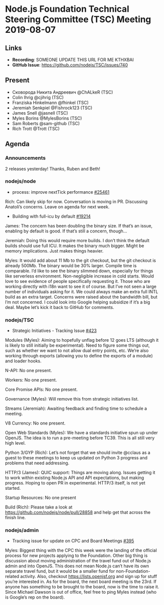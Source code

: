 # Node.js Foundation Technical Steering Committee (TSC) Meeting 2019-08-07

## Links

* **Recording**:  SOMEONE UPDATE THIS URL FOR ME KTHXBAI
* **GitHub Issue**: https://github.com/nodejs/TSC/issues/740

## Present

* Сковорода Никита Андреевич @ChALkeR (TSC)
* Colin Ihrig @cjihrig (TSC)
* Franziska Hinkelmann @fhinkel (TSC)
* Jeremiah Senkpiel @Fishrock123 (TSC)
* James Snell @jasnell (TSC)
* Myles Borins @MylesBorins (TSC)
* Sam Roberts @sam-github (TSC)
* Rich Trott @Trott (TSC)

## Agenda

### Announcements
 
2 releases yesterday! Thanks, Ruben and Beth!

### nodejs/node

* process: improve nextTick performance [#25461](https://github.com/nodejs/node/pull/25461)

Rich: Can likely skip for now. Conversation is moving in PR. Discussing Anatoli’s concerns. Leave on agenda for next week.

* Building with full-icu by default [#19214](https://github.com/nodejs/node/issues/19214)

James: The concern has been doubling the binary size. If that’s an issue, enabling by default is good. If that’s still a concern, though…

Jeremiah: Doing this would require more builds. I don’t think the default builds should use full ICU. It makes the binary much bigger. Might be memory implications. Just makes things heavier.

Myles: It would add about 11 Mb to the git checkout, but the git checkout is already 500Mb. The binary would be 30% larger. Compile time is comparable. I’d like to see the binary slimmed down, especially for things like serverless environment. Non-negligible increase in cold starts. Would love to see evidence of people specifically requesting it. Those who are working directly with i18n want to see it of course. But I’ve not seen a large number of individuals asking for it. We could always make an extra full INTL build as an extra target. Concerns were raised about the bandwidth bill, but I’m not concerned. I could look into Google helping subsidize if it’s a big deal.  Maybe let’s kick it back to GitHub for comments.

### nodejs/TSC

* Strategic Initiatives - Tracking Issue [#423](https://github.com/nodejs/TSC/issues/423)

Modules (Myles): Aiming to hopefully unflag before 12 goes LTS (although it is likely to still initially be experimental). Need to figure some things out, such as whether we want to not allow dual entry points, etc. We’re also working through exports (allowing you to define the exports of a module) and loader hooks.

N-API: No one present.

Workers: No one present.

Core Promise APIs: No one present.

Governance (Myles): Will remove this from strategic initiatives list.

Streams (Jeremiah): Awaiting feedback and finding time to schedule a meeting.

V8 Currency: No one present.

Open Web Standards (Myles): We have a standards initiative spun up under OpenJS. The idea is to run a pre-meeting before TC39. This is all still very high level.

Python 3/GYP (Rich): Let’s not forget that we should invite @cclaus as a guest to these meetings to keep us updated on Python 3 progress and problems that need addressing.

HTTP/3 (James): QUIC support: Things are moving along. Issues getting it to work within existing Node.js API and API expectations, but making progress. Hoping to open PR in experimental. HTTP/3 itself, is not yet started.

Startup Resources: No one present

Build (Rich): Please take a look at https://github.com/nodejs/node/pull/28858 and help get that across the finish line.

### nodejs/admin

* Tracking issue for update on CPC and Board Meetings [#395](https://github.com/nodejs/admin/issues/395)

Myles: Biggest thing with the CPC this week were the landing of the official process for new projects applying to the Foundation. Other big thing is discussion about moving administration of the travel fund out of Node.js admin and into OpenJS. This does not mean Node.js can’t have its own separate travel fund, but it would be a smaller fund for non-Foundation-related activity. Also, checkout https://lists.openjsf.org and sign up for stuff you’re interested in. As for the board, the next board meeting is the 23rd. If anyone has something to be brought to the board, now is the time to raise it. Since Michael Dawson is out of office, feel free to ping Myles instead (who is Google’s rep on the board).
